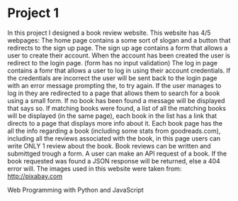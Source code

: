 # Project 1
In this project I designed a book review website.
This website has 4/5 webpages:
The home page contains a some sort of slogan and a button that redirects to the sign up page.
The sign up age contains a form that allows a user to create their account. When the account has been created the user is redirect to the login page. (form has no input validation)
The log in page contains a fomr that allows a user to log in using their account credentials. 
If the credentials are incorrect the user will be sent back to the login page with an error message prompting the, to try again.
If the user manages to log in they are redirected to a page that allows them to search for a book using a small form. If no book has been found a message will be displayed that says so.
If matching books were found, a list of all the matching books will be displayed (in the same page), each book in the list has a link that directs to a page that displays more info about it.
Each book page has the all the info regarding a book (including some stats from goodreads.com), including all the reviews associated with the book, in this page users can write ONLY 1 review about the book. 
Book reviews can be written and submittged trough a form.
A user can make an API request of a book. If the book requested was found a JSON response will be returned, else a 404 error will.
The images used in this website were taken from: http://pixabay.com

Web Programming with Python and JavaScript
